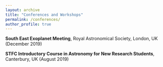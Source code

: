 ```yaml
---
layout: archive
title: "Conferences and Workshops"
permalink: /conferences/
author_profile: true
---
```


**South East Exoplanet Meeting**, Royal Astronomical Society, London, UK (December 2019)

**STFC Introductory Course in Astronomy for New Research Students**, Canterbury, UK (August 2019)
